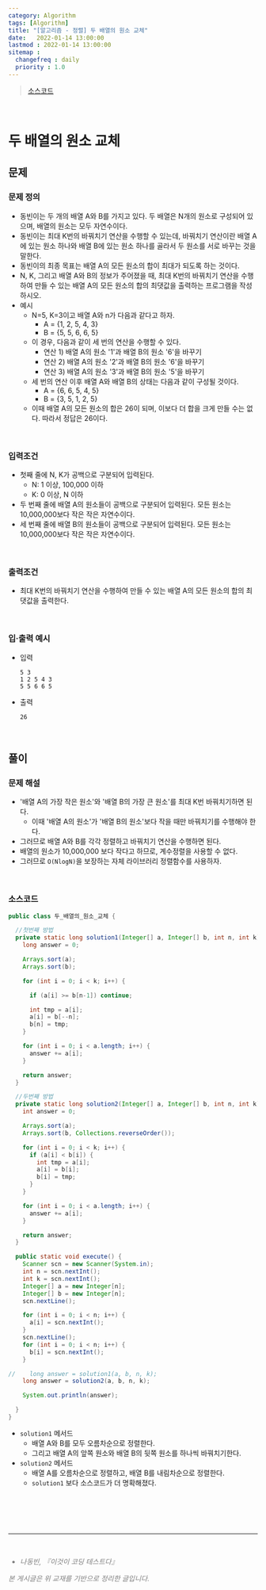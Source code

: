 ```yaml
---
category: Algorithm
tags: [Algorithm]
title: "[알고리즘 - 정렬] 두 배열의 원소 교체"
date:   2022-01-14 13:00:00 
lastmod : 2022-01-14 13:00:00
sitemap :
  changefreq : daily
  priority : 1.0
---
```


> [소스코드](https://github.com/TaegyunWoo/algorithm-study/blob/main/src/main/java/sort/%EB%91%90_%EB%B0%B0%EC%97%B4%EC%9D%98_%EC%9B%90%EC%86%8C_%EA%B5%90%EC%B2%B4.java)  

<br/>

# 두 배열의 원소 교체
## 문제
### 문제 정의

- 동빈이는 두 개의 배열 A와 B를 가지고 있다. 두 배열은 N개의 원소로 구성되어 있으며, 배열의 원소는 모두 자연수이다.
- 동빈이는 최대 K번의 바꿔치기 연산을 수행할 수 있는데, 바꿔치기 연산이란 배열 A에 있는 원소 하나와 배열 B에 있는 원소 하나를 골라서 두 원소를 서로 바꾸는 것을 말한다.
- 동빈이의 최종 목표는 배열 A의 모든 원소의 합이 최대가 되도록 하는 것이다.
- N, K, 그리고 배열 A와 B의 정보가 주어졌을 때, 최대 K번의 바꿔치기 연산을 수행하여 만들 수 있는 배열 A의 모든 원소의 합의 최댓값을 출력하는 프로그램을 작성하시오.
- 예시
  - N=5, K=3이고 배열 A와 n가 다음과 같다고 하자.
    - A = {1, 2, 5, 4, 3}
    - B = {5, 5, 6, 6, 5}
  - 이 경우, 다음과 같이 세 번의 연산을 수행할 수 있다.
    - 연산 1) 배열 A의 원소 '1'과 배열 B의 원소 '6'을 바꾸기
    - 연산 2) 배열 A의 원소 '2'과 배열 B의 원소 '6'을 바꾸기
    - 연산 3) 배열 A의 원소 '3'과 배열 B의 원소 '5'을 바꾸기
  - 세 번의 연산 이후 배열 A와 배열 B의 상태는 다음과 같이 구성될 것이다.
    - A = {6, 6, 5, 4, 5}
    - B = {3, 5, 1, 2, 5}
  - 이때 배열 A의 모든 원소의 합은 26이 되며, 이보다 더 합을 크게 만들 수는 없다. 따라서 정답은 26이다.

<br/>

### 입력조건
- 첫째 줄에 N, K가 공백으로 구분되어 입력된다.
    - N: 1 이상, 100,000 이하
    - K: 0 이상, N 이하
- 두 번째 줄에 배열 A의 원소들이 공백으로 구분되어 입력된다. 모든 원소는 10,000,000보다 작은 작은 자연수이다.
- 세 번째 줄에 배열 B의 원소들이 공백으로 구분되어 입력된다. 모든 원소는 10,000,000보다 작은 작은 자연수이다.

<br/>

### 출력조건
- 최대 K번의 바꿔치기 연산을 수행하여 만들 수 있는 배열 A의 모든 원소의 합의 최댓값을 출력한다.

<br/>

### 입·출력 예시
- 입력
  ```text
  5 3
  1 2 5 4 3
  5 5 6 6 5
  ```

- 출력
  ```text
  26
  ```

<br/>

## 풀이
### 문제 해설
- '배열 A의 가장 작은 원소'와 '배열 B의 가장 큰 원소'를 최대 K번 바꿔치기하면 된다.
  - 이때 '배열 A의 원소'가 '배열 B의 원소'보다 작을 때만 바꿔치기를 수행해야 한다.
- 그러므로 배열 A와 B를 각각 정렬하고 바꿔치기 연산을 수행하면 된다.
- 배열의 원소가 10,000,000 보다 작다고 하므로, 계수정렬을 사용할 수 없다.
- 그러므로 `O(NlogN)`을 보장하는 자체 라이브러리 정렬함수를 사용하자.

<br/>

### 소스코드
```java
public class 두_배열의_원소_교체 {

  //첫번째 방법
  private static long solution1(Integer[] a, Integer[] b, int n, int k) {
    long answer = 0;

    Arrays.sort(a);
    Arrays.sort(b);

    for (int i = 0; i < k; i++) {

      if (a[i] >= b[n-1]) continue;

      int tmp = a[i];
      a[i] = b[--n];
      b[n] = tmp;
    }

    for (int i = 0; i < a.length; i++) {
      answer += a[i];
    }

    return answer;
  }

  //두번째 방법
  private static long solution2(Integer[] a, Integer[] b, int n, int k) {
    int answer = 0;

    Arrays.sort(a);
    Arrays.sort(b, Collections.reverseOrder());

    for (int i = 0; i < k; i++) {
      if (a[i] < b[i]) {
        int tmp = a[i];
        a[i] = b[i];
        b[i] = tmp;
      }
    }

    for (int i = 0; i < a.length; i++) {
      answer += a[i];
    }

    return answer;
  }

  public static void execute() {
    Scanner scn = new Scanner(System.in);
    int n = scn.nextInt();
    int k = scn.nextInt();
    Integer[] a = new Integer[n];
    Integer[] b = new Integer[n];
    scn.nextLine();

    for (int i = 0; i < n; i++) {
      a[i] = scn.nextInt();
    }
    scn.nextLine();
    for (int i = 0; i < n; i++) {
      b[i] = scn.nextInt();
    }

//    long answer = solution1(a, b, n, k);
    long answer = solution2(a, b, n, k);

    System.out.println(answer);

  }
}

```

- `solution1` 메서드
    - 배열 A와 B를 모두 오름차순으로 정렬한다.
    - 그리고 배열 A의 앞쪽 원소와 배열 B의 뒷쪽 원소를 하나씩 바꿔치기한다.
- `solution2` 메서드
    - 배열 A를 오름차순으로 정렬하고, 배열 B를 내림차순으로 정렬한다.
    - `solution1` 보다 소스코드가 더 명확해졌다.

<br/>


<br><br>

---

<br>
<div style="font-style: italic;color: gray;">
  <ul>
    <li>나동빈, 『이것이 코딩 테스트다』</li>
  </ul>
  본 게시글은 위 교재를 기반으로 정리한 글입니다.
</div>